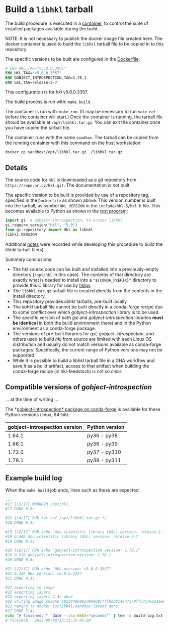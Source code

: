 # Build a `libhkl` tarball

The build procedure is executed in a [container](https://www.docker.com/), to
control the suite of installed packages available during the build.

NOTE:  It is not necessary to publish the docker image file created here.  The
docker container is used to build the `libhkl` tarball file to be copied in to
this repository.

The specific versions to be built are configured in the [Dockerfile](./Dockerfile):

```dockerfile
# ENV HKL_TAG="v5.0.0.3001"
ENV HKL_TAG="v5.0.0.3357"
ENV GOBJECT_INTROSPECTION_TAG=1.78.1
ENV GSL_TAG=release-2-7
```

This configuration is for *hkl* v5.0.0.3357.

The build process is run with: `make build`.

The container is run with:  `make run`.  (It may be necessary to run  `make net`
before the container will start.)  Once the container is running, the tarball
file should be available at `/opt/libhkl.tar.gz`.  You can exit the container
once you have copied the tarball file.

The container runs with the name `sandbox`. The tarball can be copied from the
running container with this command on the host workstation:

    docker cp sandbox:/opt/libhkl.tar.gz ./libhkl.tar.gz

## Details

The source code for `hkl` is downloaded as a git repository from
`https://repo.or.cz/hkl.git`.  The documentation is not built.

The specific version to be built is provided by use of a repository tag,
specified in the `Dockerfile` as shown above.  This version number is built into
the tarball, as symbol `HKL_VERSION` in the `include/hkl-5/hkl.h` file.  This
becomes available to Python as shown in the [test
program](../tests/try_libhkl.py):

```py
import gi  # gobject-introspection, to access libhkl
gi.require_version("Hkl", "5.0")
from gi.repository import Hkl as libhkl
libhkl.VERSION
```

Additional [notes](./notes.md) were recorded while developing this procedure
to build the *libhkl* tarball file(s).

Summary conclusions:

- The hkl source code can be built and installed into a previously-empty
  directory (`/opt/hkl` in this case).  The contents of that directory are
  exactly what is needed to install into a `"${CONDA_PREFIX}"` directory to
  provide this C library for use by [hklpy](https://github.com/bluesky/hklpy).
- The `libhkl.tar.gz` tarball file is created directly from the contents in the
  install directory.
- This repository provides *libhkl* tarballs, pre-built locally.
- The *libhkl* tarball file cannot be built directly in a conda-forge recipe due
  to some conflict over which *gobject-introspection* library is to be used.
- The specific version of both *gsl* and *gobject-introspection* libraries **must
  be identical** in both the build environment (here) and in the Python
  environment as a conda-forge package.
- The versions of pre-built libraries for *gsl*,  *gobject-introspection*, and
  others used to build *hkl* from source are limited  with each Linux OS
  distribution and usually do not match versions available as conda-forge
  packages.  Specifically, the current range of Python versions may not be
  supported.
- While it is possible to build a *libhkl* tarball file in a GHA workflow and
  save it as a build artifact, access to that artifact when building the
  conda-forge recipe (in hkl-feedstock) is not so clear.

## Compatible versions of *gobject-introspection*

... at the time of writing ...

The *[gobject-introspection* package on
conda-forge](https://anaconda.org/conda-forge/gobject-introspection/files) is
available for these Python versions (linux, 64-bit):

gobject-introspection version | Python version
--- | ---
1.64.1 | py36 - py38
1.66.1 | py36 - py39
1.72.0 | py37 - py310
1.78.1 | py38 - py311

## Example build log

When the `make build` job ends, lines such as these are expected:

```bash
...
#17 [13/17] WORKDIR /opt/hkl
#17 DONE 0.0s

#18 [14/17] RUN tar czf /opt/libhkl.tar.gz */
#18 DONE 0.5s

#19 [15/17] RUN echo "Gnu scientific library (GSL) version: release-2-7"
#19 0.446 Gnu scientific library (GSL) version: release-2-7
#19 DONE 0.5s

#20 [16/17] RUN echo "gobject-introspection version: 1.78.1"
#20 0.510 gobject-introspection version: 1.78.1
#20 DONE 0.5s

#21 [17/17] RUN echo "HKL version: v5.0.0.3357"
#21 0.326 HKL version: v5.0.0.3357
#21 DONE 0.3s

#22 exporting to image
#22 exporting layers
#22 exporting layers 2.4s done
#22 writing image sha256:182d4486903d960b8cfff0dd214947370ffc757ea21ee65eadf83957e5dd35e0 done
#22 naming to docker.io/libhkl/sandbox:latest done
#22 DONE 2.4s
echo "# finished: " `date --iso-8601="seconds"` | tee -a build-log.txt
# finished:  2023-09-28T15:13:15-05:00
```
